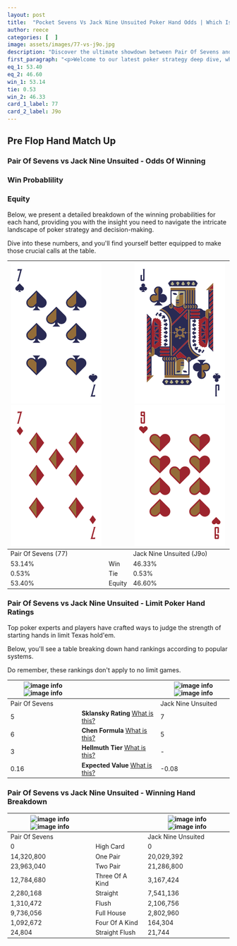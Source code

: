 ```yaml
---
layout: post
title:  "Pocket Sevens Vs Jack Nine Unsuited Poker Hand Odds | Which Is The Better Hand In Poker? A Complete Guide"
author: reece
categories: [  ]
image: assets/images/77-vs-j9o.jpg
description: "Discover the ultimate showdown between Pair Of Sevens and Jack Nine Unsuited in poker! Uncover the odds, strategies, and scenarios where one hand triumphs over the other. Get ready to up your poker game with this thrilling analysis."
first_paragraph: "<p>Welcome to our latest poker strategy deep dive, where we're pitting two distinct hands against each other in a high-stakes showdown: Pair Of Sevens vs Jack Nine Unsuited.</p><p>In the dynamic world of poker, every decision counts, and knowing which hand holds the upper hand is key to your success at the table.</p><p>In this article, we'll dissect these two hands, explore the scenarios where one dominates the other, and equip you with the knowledge to make strategic choices that can tip the odds in your favor.</p><p>Get ready to unravel the intriguing dynamics of these poker hands and elevate your game to new heights.</p>"
eq_1: 53.40
eq_2: 46.60
win_1: 53.14
tie: 0.53
win_2: 46.33
card_1_label: 77
card_2_label: J9o
---
```




[comment]: # (sp0)

## Pre Flop Hand Match Up

<div class="table hand-ratings" markdown="1"> 



### Pair Of Sevens vs Jack Nine Unsuited - Odds Of Winning


  
<div class="row graphs"> 
<div class="col-lg-6">
    <h3>Win Probablility</h3>
    <canvas id="WinChart"></canvas>
</div>
<div class="col-lg-6">
    <h3>Equity</h3>
    <canvas id="EquityChart"></canvas>
</div>
</div>

  Below, we present a detailed breakdown of the winning probabilities for each hand, providing you with the insight you need to navigate the intricate landscape of poker strategy and decision-making. 

Dive into these numbers, and you'll find yourself better equipped to make those crucial calls at the table.


    
| ![image info](assets/images/hand1/7.png) ![image info](assets/images/hand1/7o.png) |  | ![image info](assets/images/hand2/j.png) ![image info](assets/images/hand2/9o.png) |
| -------- | -------- | -------- |
| Pair Of Sevens (77) |  | Jack Nine Unsuited (J9o) |
| 53.14% | Win | 46.33% |
| 0.53% | Tie | 0.53% |
| 53.40% | Equity | 46.60% |




[comment]: # (sp1)



### Pair Of Sevens vs Jack Nine Unsuited - Limit Poker Hand Ratings

Top poker experts and players have crafted ways to judge the strength of starting hands in limit Texas hold'em. 

Below, you'll see a table breaking down hand rankings according to popular systems. 

Do remember, these rankings don't apply to no limit games.


    
| ![image info](https://www.riverpairs.com/assets/images/hand1/7.png) ![image info](https://www.riverpairs.com/assets/images/hand1/7o.png) |  | ![image info](https://www.riverpairs.com/assets/images/hand2/j.png) ![image info](https://www.riverpairs.com/assets/images/hand2/9o.png) |
| -------- | -------- | -------- |
| Pair Of Sevens |  | Jack Nine Unsuited |
| 5 | **Sklansky Rating** [What is this?](/sklansky-rating-explained) | 7 |
| 6 | **Chen Formula** [What is this?](/chen-formula-explained) | 5 |
| 3 | **Hellmuth Tier** [What is this?](/Hellmuth-tier-explained) | - |
| 0.16 | **Expected Value** [What is this?](/expected-value-explained) | -0.08 |




[comment]: # (sp2)



### Pair Of Sevens vs Jack Nine Unsuited - Winning Hand Breakdown


    
| ![image info](https://www.riverpairs.com/assets/images/hand1/7.png) ![image info](https://www.riverpairs.com/assets/images/hand1/7o.png) |  | ![image info](https://www.riverpairs.com/assets/images/hand2/j.png) ![image info](https://www.riverpairs.com/assets/images/hand2/9o.png) |
| -------- | -------- | -------- |
| Pair Of Sevens |  | Jack Nine Unsuited |
| 0 | High Card | 0 |
| 14,320,800 | One Pair | 20,029,392 |
| 23,963,040 | Two Pair | 21,286,800 |
| 12,784,680 | Three Of A Kind | 3,167,424 |
| 2,280,168 | Straight | 7,541,136 |
| 1,310,472 | Flush | 2,106,756 |
| 9,736,056 | Full House | 2,802,960 |
| 1,092,672 | Four Of A Kind | 164,304 |
| 24,804 | Straight Flush | 21,744 |




[comment]: # (sp3)



</div>

[comment]: # (sp4)



[comment]: # (sp5)

